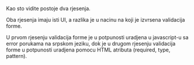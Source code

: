 Kao sto vidite postoje dva rjesenja.

Oba rjesenja imaju isti UI, a razlika je u nacinu na koji je izvrsena validacija forme.

U prvom rjesenju validacija forme je u potpunosti uradjena u javascript-u sa error porukama na srpskom jeziku, dok je
u drugom rjesenju validacija forme u potpunosti uradjena pomocu HTML atributa (required, type, pattern).
